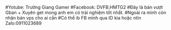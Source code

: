 #Yotube: Trường Giang Gamer
#Facebook: DVFB.HMTG2
#Đây là bản vượt Gban + Xuyên get mong anh em có trải nghiệm tốt nhất. 
#Ngoài ra mình còn nhận bán vps cho ai cần
#Có thể ib FB mình qua ID kia hoặc ntin Zalo:0911023689
